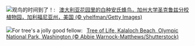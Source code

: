 ![](https://www.bing.com/th?id=OHR.LeucisticHummingbird_ZH-CN2921653789_UHD.jpg&w=1000)观鸟的时间到了！:&nbsp;&ensp;[澳大利亚花园里的白种安氏蜂鸟，加州大学圣克鲁兹分校植物园，加利福尼亚州，美国 (© yhelfman/Getty Images)](https://www.bing.com/th?id=OHR.LeucisticHummingbird_ZH-CN2921653789_UHD.jpg)
<br><br/>
![](https://www.bing.com/th?id=OHR.KalalochTree_EN-US5565386489_UHD.jpg&w=1000)For tree's a jolly good fellow:&nbsp;&ensp;[Tree of Life, Kalaloch Beach, Olympic National Park, Washington (© Abbie Warnock-Matthews/Shutterstock)](https://www.bing.com/th?id=OHR.KalalochTree_EN-US5565386489_UHD.jpg)
<br><br/>
